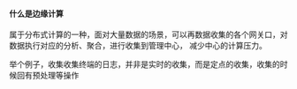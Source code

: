 #### 什么是边缘计算
属于分布式计算的一种，面对大量数据的场景，可以再数据收集的各个网关口，对数据执行对应的分析、聚合，进行收集到管理中心，
减少中心的计算压力。

举个例子，收集收集终端的日志，并非是实时的收集，而是定点的收集，收集的时候回有预处理等操作
